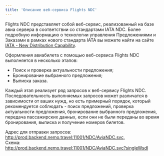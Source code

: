 ```yaml
---
title: 'Описание веб-сервиса Flights NDC'
---
```


Flights NDC представляет собой веб-сервис, реализованный на базе авиа сервера в соответствии со стандартами IATA NDC. Более подробную информацию о технологии управления Предложениями и Заказами в рамках нового стандарта IATA вы можете найти на сайте [IATA - New Distribution Capability](https://www.iata.org/whatwedo/airline-distribution/ndc/Pages/default.aspx). 

Оформления авиабилета с помощью веб-сервиса Flights NDC выполняется в несколько этапов:
-	Поиск и проверка актуальности предложения;
-	Бронирование выбранного предложения;
-	Выписка заказа.

Каждый этап реализует ряд запросов к веб-сервису Flights NDC. Последовательность выполняемых запросов может различатся в зависимости от ваших нужд, но есть примерный порядок, который рекомендуется соблюдать - поиск предложений, проверка актуальности предложения, бронирование выбранного предложения, передача пассажирских данных, если они не были переданы во время бронирования, выписка и получение номеров билетов.

Адрес для отправки запросов:  
http://prod.backend.nemo.travel:11001/NDC/AviaNDC.svc,	
Схема:	
http://prod.backend.nemo.travel:11001/NDC/AviaNDC.svc?singleWsdl



